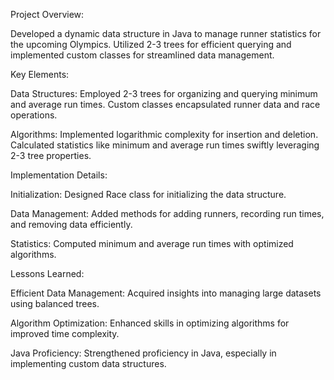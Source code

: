 Project Overview:

Developed a dynamic data structure in Java to manage runner statistics for the upcoming Olympics. Utilized 2-3 trees for efficient querying and implemented custom classes for streamlined data management.

Key Elements:

Data Structures: Employed 2-3 trees for organizing and querying minimum and average run times. Custom classes encapsulated runner data and race operations.

Algorithms: Implemented logarithmic complexity for insertion and deletion. Calculated statistics like minimum and average run times swiftly leveraging 2-3 tree properties.

Implementation Details:

Initialization: Designed Race class for initializing the data structure.

Data Management: Added methods for adding runners, recording run times, and removing data efficiently.

Statistics: Computed minimum and average run times with optimized algorithms.

Lessons Learned:

Efficient Data Management: Acquired insights into managing large datasets using balanced trees.

Algorithm Optimization: Enhanced skills in optimizing algorithms for improved time complexity.

Java Proficiency: Strengthened proficiency in Java, especially in implementing custom data structures.
